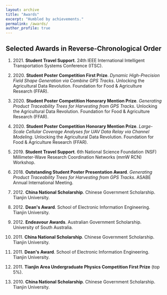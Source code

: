 ```yaml
---
layout: archive
title: "Awards"
excerpt: "Humbled by achievements."
permalink: /awards/
author_profile: true
---
```


Selected Awards in Reverse-Chronological Order
----------------------------------------------

1.  2021\. **Student Travel Support**. 24th IEEE International Intelligent Transportation Systems Conference (ITSC).

2.  2020\. **Student Poster Competition First Prize**. *Dynamic High-Precision Field Shape Generation via Combine GPS Tracks*. Unlocking the Agricultural Data Revolution. Foundation for Food & Agriculture Research (FFAR).

3.  2020\. **Student Poster Competition Honorary Mention Prize**. *Generating Product Traceability Trees for Harvesting from GPS Tracks*. Unlocking the Agricultural Data Revolution. Foundation for Food & Agriculture Research (FFAR).

4.  2020\. **Student Poster Competition Honorary Mention Prize**. *Large-Scale Cellular Coverage Analyses for UAV Data Relay via Channel Modeling*. Unlocking the Agricultural Data Revolution. Foundation for Food & Agriculture Research (FFAR).

5.  2019\. **Student Travel Support**. 6th National Science Foundation (NSF) Millimeter-Wave Research Coordination Networks (mmW RCN) Workshop.

6.  2018\. **Outstanding Student Poster Presentation Award**. *Generating Product Traceability Trees for Harvesting from GPS Tracks*. ASABE Annual International Meeting.

7.  2012\. **China National Scholarship**. Chinese Government Scholarship. Tianjin University.

8.  2012\. **Dean\'s Award**. School of Electronic Information Engineering. Tianjin University.

9.  2012\. **Endeavour Awards**. Australian Government Scholarship. University of South Australia.

10. 2011\. **China National Scholarship**. Chinese Government Scholarship. Tianjin University.

11. 2011\. **Dean\'s Award**. School of Electronic Information Engineering. Tianjin University.

12. 2011\. **Tianjin Area Undergraduate Physics Competition First Prize** (top 5%).

13. 2010\. **China National Scholarship**. Chinese Government Scholarship. Tianjin University.
